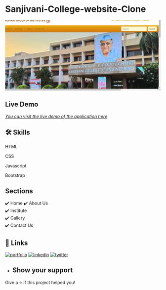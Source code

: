 # Sanjivani-College-website-Clone


<p align="center"><img src="https://github.com/IshwariK117/Sanjivani-College-Website-Clone/blob/main/Screenshot%20(8).png" alt="project-image"></p>


## Live Demo

*[You can visit the live demo of the application here](https://sanjivani-college-website.netlify.app/home)*



## 🛠 Skills

HTML

CSS

Javascript

Bootstrap


## Sections
✔️ Home
✔️ About Us\
✔️ Institute\
✔️ Gallery\
✔️ Contact Us



## 🔗 Links
[![portfolio](https://img.shields.io/badge/my_portfolio-000?style=for-the-badge&logo=ko-fi&logoColor=white)](https://ishwarik117.github.io/Personal-Portfolio//)
[![linkedin](https://img.shields.io/badge/linkedin-0A66C2?style=for-the-badge&logo=linkedin&logoColor=white)](AQHTT8sb35rXbwAAAYtD2NYwDbOQWYllkQchsw5gU2Nub2OLpG07ah8yHegtuZtsTmqWhm8XDsIoADygky5GXDCn86I4jnrJPRWlPRdHqsIuUZjY7h0BLZUx6ZxpxAMED7534YU)
[![twitter](https://img.shields.io/badge/twitter-1DA1F2?style=for-the-badge&logo=twitter&logoColor=white)](https://twitter.com/)


- ## Show your support
Give a ⭐️ if this project helped you!

